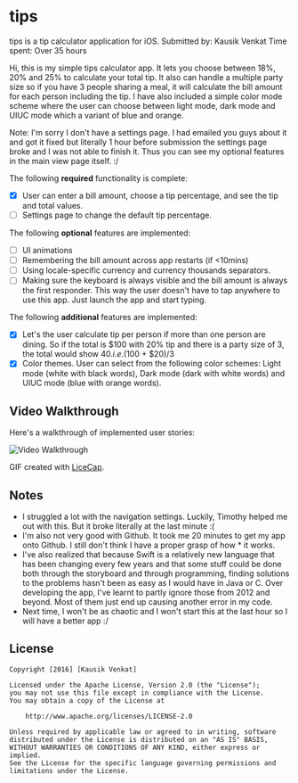 # tips
tips is a tip calculator application for iOS.
Submitted by: Kausik Venkat
Time spent: Over 35 hours

Hi, this is my simple tips calculator app. It lets you choose between 18%, 20% and 25% to calculate your total tip. It also can handle a multiple party size so if you have 3 people sharing a meal, it will calculate the bill amount for each person including the tip. I have also included a simple color mode scheme where the user can choose between light mode, dark mode and UIUC mode which a variant of blue and orange.

Note: I'm sorry I don't have a settings page. I had emailed you guys about it and got it fixed but literally 1 hour before submission the settings page broke and I was not able to finish it. Thus you can see my optional features in the main view page itself. :/

The following **required** functionality is complete:
* [x] User can enter a bill amount, choose a tip percentage, and see the tip and total values.
* [ ] Settings page to change the default tip percentage.

The following **optional** features are implemented:
* [ ] UI animations
* [ ] Remembering the bill amount across app restarts (if <10mins)
* [ ] Using locale-specific currency and currency thousands separators.
* [ ] Making sure the keyboard is always visible and the bill amount is always the first responder. This way the user doesn't have to tap anywhere to use this app. Just launch the app and start typing.

The following **additional** features are implemented:
* [x] Let's the user calculate tip per person if more than one person are dining. So if the total is $100 with 20% tip and there is a party size of 3, the total would show $40. i.e. ($100 + $20)/3
* [x] Color themes. User can select from the following color schemes: Light mode (white with black words), Dark mode (dark with white words) and UIUC mode (blue with orange words). 

## Video Walkthrough 
Here's a walkthrough of implemented user stories:

<img src='http://i.imgur.com/link/to/your/gif/file.gif' title='Video Walkthrough' width='' alt='Video Walkthrough' />

GIF created with [LiceCap](http://www.cockos.com/licecap/).

## Notes
* I struggled a lot with the navigation settings. Luckily, Timothy helped me out with this. But it broke literally at the last minute :( 
* I'm also not very good with Github. It took me 20 minutes to get my app onto Github. I still don't think I have a proper grasp of how * it works.
* I've also realized that because Swift is a relatively new language that has been changing every few years and that some stuff could be done both through the storyboard and through programming, finding solutions to the problems hasn't been as easy as I would have in Java or C. Over developing the app, I've learnt to partly ignore those from 2012 and beyond. Most of them just end up causing another error in my code. 
* Next time, I won't be as chaotic and I won't start this at the last hour so I will have a better app :/


## License

    Copyright [2016] [Kausik Venkat]

    Licensed under the Apache License, Version 2.0 (the "License");
    you may not use this file except in compliance with the License.
    You may obtain a copy of the License at

        http://www.apache.org/licenses/LICENSE-2.0

    Unless required by applicable law or agreed to in writing, software
    distributed under the License is distributed on an "AS IS" BASIS,
    WITHOUT WARRANTIES OR CONDITIONS OF ANY KIND, either express or implied.
    See the License for the specific language governing permissions and
    limitations under the License.
